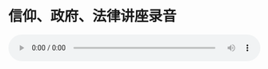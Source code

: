 # 信仰、政府、法律讲座录音

<audio style="width: 100%;" preload="false" controls controlslist="nodownload"><source src="http://file.simai.life/audio/mp3/old/21583.mp3" type="audio/mpeg">Your browser does not support the audio element.</audio>


